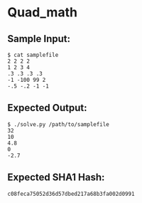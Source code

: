 # Quad_math

## Sample Input:

```
$ cat samplefile
2 2 2 2
1 2 3 4
.3 .3 .3 .3
-1 -100 99 2
-.5 -.2 -1 -1
```
## Expected Output:

```
$ ./solve.py /path/to/samplefile
32
10
4.8
0
-2.7
```
## Expected SHA1 Hash:

```
c08feca75052d36d57dbed217a68b3fa002d0991
```
